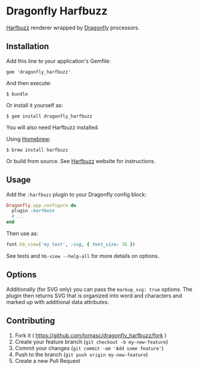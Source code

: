 # Dragonfly Harfbuzz

[Harfbuzz](http://fontforge.github.io) renderer wrapped by [Dragonfly](http://markevans.github.io/dragonfly) processors.

## Installation

Add this line to your application's Gemfile:

    gem 'dragonfly_harfbuzz'

And then execute:

    $ bundle

Or install it yourself as:

    $ gem install dragonfly_harfbuzz

You will also need Harfbuzz installed. 

Using [Homebrew](http://brew.sh):

    $ brew install harfbuzz

Or build from source. See [Harfbuzz](http://harfbuzz.org) website for instructions.

## Usage

Add the `:harfbuzz` plugin to your Dragonfly config block:

```ruby
Dragonfly.app.configure do
  plugin :harfbuzz
  # ...
end
```

Then use as:

```ruby
font.hb_view('my text', :svg, { font_size: 36 })
```

See tests and `hb-view --help-all` for more details on options.

## Options

Additionally (for SVG only) you can pass the `markup_svg: true` options. The plugin then returns SVG that is organized into word and characters and marked up with additional data attributes.

## Contributing

1. Fork it ( https://github.com/tomasc/dragonfly_harfbuzz/fork )
2. Create your feature branch (`git checkout -b my-new-feature`)
3. Commit your changes (`git commit -am 'Add some feature'`)
4. Push to the branch (`git push origin my-new-feature`)
5. Create a new Pull Request
